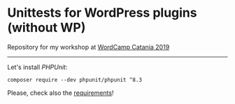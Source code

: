 # Unittests for WordPress plugins (without WP)

Repository for my workshop at [WordCamp Catania 2019](https://2019.catania.wordcamp.org/)

---

Let's install *PHPUnit*:

 `composer require --dev phpunit/phpunit ^8.3`

Please, check also the [requirements](https://phpunit.readthedocs.io/en/8.3/installation.html#requirements)!  
